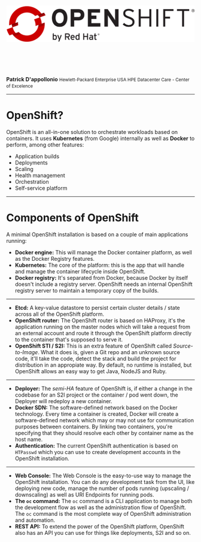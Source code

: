 # ![](images/openshift.png)

<br><br><br>

**Patrick D'appollonio**
<small>Hewlett-Packard Enterprise USA
HPE Datacenter Care - Center of Excelence</small>

---
<!-- page_number: true -->

# OpenShift?

OpenShift is an all-in-one solution to orchestrate workloads based on containers. It uses **Kubernetes** (from Google) internally as well as **Docker** to perform, among other features:

* Application builds
* Deployments
* Scaling
* Health management
* Orchestration
* Self-service platform

---

# Components of OpenShift

A minimal OpenShift installation is based on a couple of main applications running:

* **Docker engine:** This will manage the Docker container platform, as well as the Docker Registry features.
* **Kubernetes:** The core of the platform: this is the app that will handle and manage the container lifecycle inside OpenShift. 
* **Docker registry:** It's separated from Docker, because Docker by itself doesn't include a registry server. OpenShift needs an internal OpenShift registry server to maintain a temporary copy of the builds.

---

* **Etcd:** A key-value datastore to persist certain cluster details / state across all of the OpenShift platform. 
* **OpenShift router:** The OpenShift router is based on HAProxy, it's the application running on the master nodes which will take a request from an external account and route it through the OpenShift platform directly to the container that's supposed to serve it.
* **OpenShift STI / S2I:** This is an extra feature of OpenShift called _Source-to-Image_. What it does is, given a Git repo and an unknown source code, it'll take the code, detect the stack and build the project for distribution in an appropiate way. By default, no runtime is installed, but OpenShift allows an easy way to get Java, NodeJS and Ruby.

---

* **Deployer:** The _semi-HA_ feature of OpenShift is, if either a change in the codebase for an S2I project or the container / pod went down, the Deployer will redeploy a new container.
* **Docker SDN:** The software-defined network based on the Docker technology. Every time a container is created, Docker will create a software-defined network which may or may not use for communication purposes between containers. By linking two containers, you're specifying that they should resolve each other by container name as the host name.
* **Authentication:** The current OpenShift authentication is based on `HTPasswd` which you can use to create development accounts in the OpenShift installation.

---

* **Web Console:** The Web Console is the easy-to-use way to manage the OpenShift installation. You can do any development task from the UI, like deploying new code, manage the number of pods running (upscaling / downscaling) as well as URI Endpoints for running pods.
* **The `oc` command:** The `oc` command is a CLI application to manage both the development flow as well as the administration flow of OpenShift. The `oc` command is the most complete way of OpenShift administration and automation.
* **REST API:** To extend the power of the OpenShift platform, OpenShift also has an API you can use for things like deployments, S2I and so on.







































